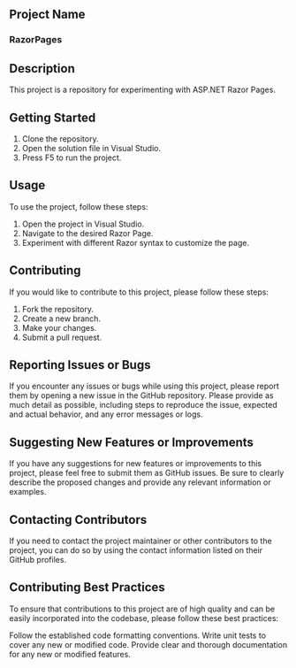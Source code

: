 <h2>Project Name</h2>
<h3>RazorPages</h3>

<h2>Description</h2>

This project is a repository for experimenting with ASP.NET Razor Pages.

<h2>Getting Started</h2>

1. Clone the repository.
2. Open the solution file in Visual Studio.
3. Press F5 to run the project.

<h2>Usage</h2>

To use the project, follow these steps:

1. Open the project in Visual Studio.
2. Navigate to the desired Razor Page.
3. Experiment with different Razor syntax to customize the page.

<h2>Contributing</h2>

If you would like to contribute to this project, please follow these steps:

1. Fork the repository.
2. Create a new branch.
3. Make your changes.
4. Submit a pull request.

<h2>Reporting Issues or Bugs</h2>
If you encounter any issues or bugs while using this project, please report them by opening a new issue in the GitHub repository. Please provide as much detail as possible, including steps to reproduce the issue, expected and actual behavior, and any error messages or logs.

<h2>Suggesting New Features or Improvements</h2>
If you have any suggestions for new features or improvements to this project, please feel free to submit them as GitHub issues. Be sure to clearly describe the proposed changes and provide any relevant information or examples.

<h2>Contacting Contributors</h2>
If you need to contact the project maintainer or other contributors to the project, you can do so by using the contact information listed on their GitHub profiles.

<h2>Contributing Best Practices</h2>
To ensure that contributions to this project are of high quality and can be easily incorporated into the codebase, please follow these best practices:

Follow the established code formatting conventions.
Write unit tests to cover any new or modified code.
Provide clear and thorough documentation for any new or modified features.
